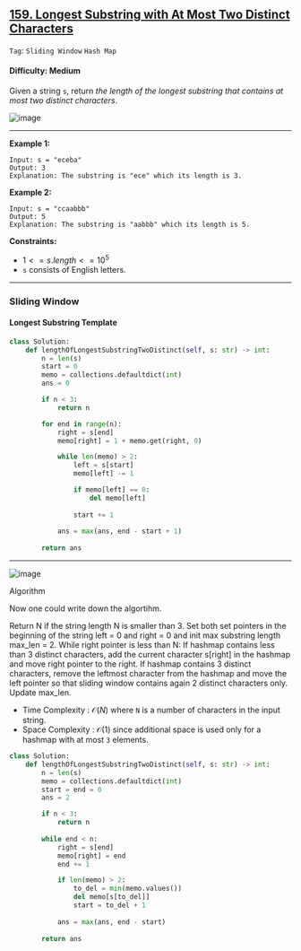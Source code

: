 ## [159. Longest Substring with At Most Two Distinct Characters](https://leetcode.com/problems/longest-substring-with-at-most-two-distinct-characters/)

```Tag```: ```Sliding Window``` ```Hash Map```

#### Difficulty: Medium

Given a string ```s```, return _the length of the longest substring that contains at most two distinct characters_.

![image](https://github.com/quananhle/Python/assets/35042430/6e9c77b8-60a5-44fa-abee-3aa1e549fcd3)

---

__Example 1:__
```
Input: s = "eceba"
Output: 3
Explanation: The substring is "ece" which its length is 3.
```

__Example 2:__
```
Input: s = "ccaabbb"
Output: 5
Explanation: The substring is "aabbb" which its length is 5.
```

__Constraints:__

- $1 <= s.length <= 10^{5}$
- ```s``` consists of English letters.

---

### Sliding Window

#### Longest Substring Template

```Python
class Solution:
    def lengthOfLongestSubstringTwoDistinct(self, s: str) -> int:
        n = len(s)
        start = 0
        memo = collections.defaultdict(int)
        ans = 0

        if n < 3:
            return n

        for end in range(n):
            right = s[end]
            memo[right] = 1 + memo.get(right, 0)

            while len(memo) > 2:
                left = s[start]
                memo[left] -= 1

                if memo[left] == 0:
                    del memo[left]
                
                start += 1
            
            ans = max(ans, end - start + 1)
    
        return ans
```

---

![image](https://leetcode.com/problems/longest-substring-with-at-most-two-distinct-characters/Figures/159/sliding.png)

Algorithm

Now one could write down the algortihm.

Return N if the string length N is smaller than 3.
Set both set pointers in the beginning
of the string left = 0 and right = 0 and init max substring
length max_len = 2.
While right pointer is less than N:
If hashmap contains less than 3 distinct characters,
add the current character s[right] in the hashmap and
move right pointer to the right.
If hashmap contains 3 distinct characters,
remove the leftmost character from the hashmap
and move the left pointer so that sliding window contains
again 2 distinct characters only.
Update max_len.

- Time Complexity : $\mathcal{O}(N)$ where ```N``` is a number of characters in the input string.
- Space Complexity : $\mathcal{O}(1)$ since additional space is used only for a hashmap with at most ```3``` elements.

```Python
class Solution:
    def lengthOfLongestSubstringTwoDistinct(self, s: str) -> int:
        n = len(s)
        memo = collections.defaultdict(int)
        start = end = 0
        ans = 2

        if n < 3:
            return n
        
        while end < n:
            right = s[end]
            memo[right] = end
            end += 1

            if len(memo) > 2:
                to_del = min(memo.values())
                del memo[s[to_del]]
                start = to_del + 1
            
            ans = max(ans, end - start)
        
        return ans
```
